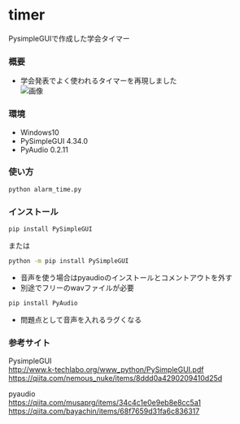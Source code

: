 # timer
PysimpleGUIで作成した学会タイマー<br>

### 概要<br>
* 学会発表でよく使われるタイマーを再現しました<br>
![画像]("サンプル")
### 環境<br>
* Windows10<br>
* PySimpleGUI 4.34.0
* PyAudio     0.2.11
### 使い方<br>
```bash
python alarm_time.py
```

### インストール<br>
```bash
pip install PySimpleGUI
```
または
```bash
python -m pip install PySimpleGUI
```
* 音声を使う場合はpyaudioのインストールとコメントアウトを外す
* 別途でフリーのwavファイルが必要
```bash
pip install PyAudio
```
* 問題点として音声を入れるラグくなる

### 参考サイト<br>
PysimpleGUI<br>
http://www.k-techlabo.org/www_python/PySimpleGUI.pdf<br> 
https://qiita.com/nemous_nuke/items/8ddd0a4290209410d25d<br>

pyaudio<br>
https://qiita.com/musaprg/items/34c4c1e0e9eb8e8cc5a1<br>
https://qiita.com/bayachin/items/68f7659d31fa6c836317<br>
